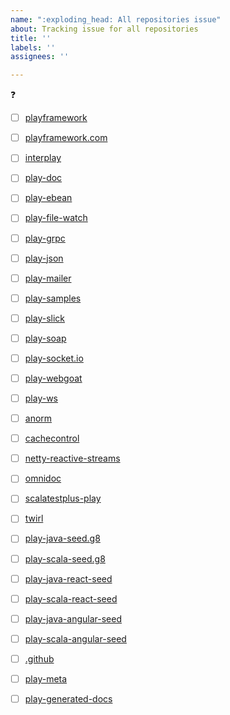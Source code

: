 ```yaml
---
name: ":exploding_head: All repositories issue"
about: Tracking issue for all repositories
title: ''
labels: ''
assignees: ''

---
```


:question:

- [ ] [playframework](https://github.com/playframework/playframework)
- [ ] [playframework.com](https://github.com/playframework/playframework.com)
- [ ] [interplay](https://github.com/playframework/interplay)


- [ ] [play-doc](https://github.com/playframework/play-doc)
- [ ] [play-ebean](https://github.com/playframework/play-ebean)
- [ ] [play-file-watch](https://github.com/playframework/play-file-watch)
- [ ] [play-grpc](https://github.com/playframework/play-grpc)
- [ ] [play-json](https://github.com/playframework/play-json)
- [ ] [play-mailer](https://github.com/playframework/play-mailer)
- [ ] [play-samples](https://github.com/playframework/play-samples)
- [ ] [play-slick](https://github.com/playframework/play-slick)
- [ ] [play-soap](https://github.com/playframework/play-soap)
- [ ] [play-socket.io](https://github.com/playframework/play-socket.io)
- [ ] [play-webgoat](https://github.com/playframework/play-webgoat)
- [ ] [play-ws](https://github.com/playframework/play-ws)


- [ ] [anorm](https://github.com/playframework/anorm)
- [ ] [cachecontrol](https://github.com/playframework/cachecontrol)
- [ ] [netty-reactive-streams](https://github.com/playframework/netty-reactive-streams)
- [ ] [omnidoc](https://github.com/playframework/omnidoc)
- [ ] [scalatestplus-play](https://github.com/playframework/scalatestplus-play)
- [ ] [twirl](https://github.com/playframework/twirl)


- [ ] [play-java-seed.g8](https://github.com/playframework/play-java-seed.g8)
- [ ] [play-scala-seed.g8](https://github.com/playframework/play-scala-seed.g8)
- [ ] [play-java-react-seed](https://github.com/playframework/play-java-react-seed)
- [ ] [play-scala-react-seed](https://github.com/playframework/play-scala-react-seed)
- [ ] [play-java-angular-seed](https://github.com/playframework/play-java-angular-seed)
- [ ] [play-scala-angular-seed](https://github.com/playframework/play-scala-angular-seed)


- [ ] [.github](https://github.com/playframework/.github)
- [ ] [play-meta](https://github.com/playframework/play-meta)
- [ ] [play-generated-docs](https://github.com/playframework/play-generated-docs)
